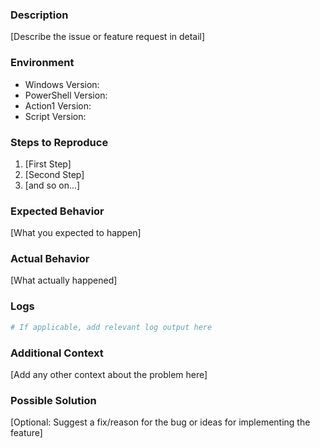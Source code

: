 ### Description
[Describe the issue or feature request in detail]

### Environment
- Windows Version:
- PowerShell Version:
- Action1 Version:
- Script Version:

### Steps to Reproduce
1. [First Step]
2. [Second Step]
3. [and so on...]

### Expected Behavior
[What you expected to happen]

### Actual Behavior
[What actually happened]

### Logs
```powershell
# If applicable, add relevant log output here
```

### Additional Context
[Add any other context about the problem here]

### Possible Solution
[Optional: Suggest a fix/reason for the bug or ideas for implementing the feature] 